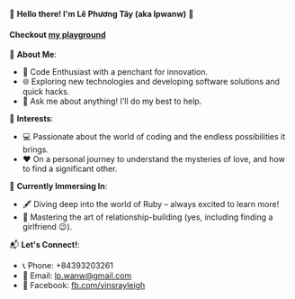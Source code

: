 🌟 **Hello there! I'm Lê Phương Tây (aka lpwanw)** 🌟

#### Checkout [my playground](https://lpwanw.github.io/personal_project_fe/)

🚀 **About Me**:
- 💼 Code Enthusiast with a penchant for innovation.
- 🌐 Exploring new technologies and developing software solutions and quick hacks.
- 💬 Ask me about anything! I'll do my best to help.

🎯 **Interests**:
- 💻 Passionate about the world of coding and the endless possibilities it brings.
- ❤️ On a personal journey to understand the mysteries of love, and how to find a significant other.

🌱 **Currently Immersing In**:
- 🖋 Diving deep into the world of Ruby – always excited to learn more!
- 📖 Mastering the art of relationship-building (yes, including finding a girlfriend 😉).

📬 **Let's Connect!**:
- 📞 Phone: +84393203261
- 📧 Email: [lp.wanw@gmail.com](mailto:lp.wanw@gmail.com)
- 📘 Facebook: [fb.com/vinsrayleigh](https://fb.com/vinsrayleigh)

